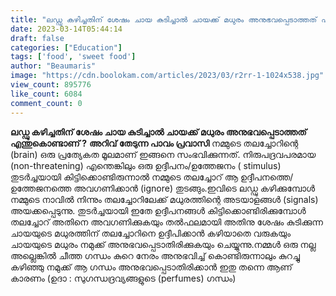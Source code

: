 ```yaml
---
title: "ലഡ്ഡു കഴിച്ചതിന് ശേഷം ചായ കുടിച്ചാൽ ചായക്ക് മധുരം അനുഭവപ്പെടാത്തത് എന്തുകൊണ്ടാണ് ?"
date: 2023-03-14T05:44:14
draft: false
categories: ["Education"]
tags: ['food', 'sweet food']
author: "Beaumaris"
image: "https://cdn.boolokam.com/articles/2023/03/r2rr-1-1024x538.jpg"
view_count: 895776
like_count: 6084
comment_count: 0
---
```


**ലഡ്ഡു കഴിച്ചതിന് ശേഷം ചായ കുടിച്ചാൽ ചായക്ക് മധുരം അനുഭവപ്പെടാത്തത് എന്തുകൊണ്ടാണ് ?** **അറിവ് തേടുന്ന പാവം പ്രവാസി** നമ്മുടെ തലച്ചോറിന്റെ (brain) ഒരു പ്രത്യേകത മൂലമാണ് ഇങ്ങനെ സംഭവിക്കുന്നത്. നിരുപദ്രവപരമായ (non-threatening) എന്തെങ്കിലും ഒരു ഉദ്ദീപനം/ഉത്തേജനം ( stimulus) തുടർച്ചയായി കിട്ടിക്കൊണ്ടിരുന്നാൽ നമ്മുടെ തലച്ചോറ് ആ ഉദ്ദീപനത്തെ/ഉത്തേജനത്തെ അവഗണിക്കാൻ (ignore) തുടങ്ങും.ഇവിടെ ലഡ്ഡു കഴിക്കുമ്പോൾ നമ്മുടെ നാവിൽ നിന്നും തലച്ചോറിലേക്ക് മധുരത്തിന്റെ അടയാളങ്ങൾ (signals) അയക്കപ്പെടുന്നു. തുടർച്ചയായി ഇതേ ഉദ്ദീപനങ്ങൾ കിട്ടിക്കൊണ്ടിരിക്കുമ്പോൾ തലച്ചോറ് അതിനെ അവഗണിക്കുകയും തൽഫലമായി അതിനു ശേഷം കുടിക്കുന്ന ചായയുടെ മധുരത്തിന് തലച്ചോറിനെ ഉദ്ദീപിക്കാൻ കഴിയാതെ വരുകയും ചായയുടെ മധുരം നമുക്ക് അനുഭവപ്പെടാതിരിക്കുകയും ചെയ്യുന്നു.നമ്മൾ ഒരു നല്ല അല്ലെങ്കിൽ ചീത്ത ഗന്ധം കുറെ നേരം അനുഭവിച്ച് കൊണ്ടിരുന്നാലും കുറച്ചു കഴിഞ്ഞു നമുക്ക് ആ ഗന്ധം അനുഭവപ്പെടാതിരിക്കാൻ ഇതു തന്നെ ആണ് കാരണം (ഉദാ : സുഗന്ധദ്രവ്യങ്ങളുടെ (perfumes) ഗന്ധം)
